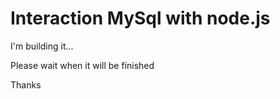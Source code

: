 Interaction MySql with node.js
=====================================

I'm building it...

Please wait when it will be finished

Thanks
